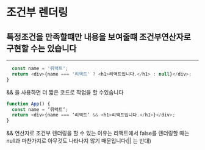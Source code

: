 # 조건부 렌더링

## 특정조건을 만족할떄만 내용을 보여줄떄 조건부연산자로 구현할 수는 있습니다

---

```js function App() {
  const name = '뤼왝트';
  return <div>{name === '리액트' ? <h1>리액트입니다.</h1> : null}</div>;
}
```

&& 을 사용하면 더 짧은 코드로 작업을 할 수있습니다

```js
function App() {
  const name = ‘뤼왝트‘;
  return <div>{name === ‘리액트‘ && <h1>리액트입니다.</h1>}</div>;
}
```

&& 연산자로 조건부 렌더링을 할 수 있는 이유는 리액트에서 false를 렌더링할 때는 null과 마찬가지로 아무것도 나타나지 않기 때문입니다(|| 는 반대)
